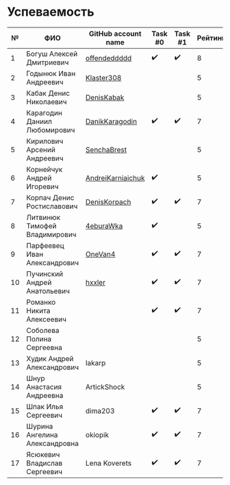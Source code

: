 # Успеваемость #

| №  | ФИО                            | GitHub account name                  | Task #0          |  Task #1         | Рейтинг |Доклад        |
|----|--------------------------------|--------------------------------------|------------------|------------------|---------|--------------|
| 1  | Богуш Алексей Дмитриевич       |[offendeddddd](https://github.com/offendeddddd)|:heavy_check_mark:|:heavy_check_mark:|8        |Cmake         |
| 2  | Годынюк Иван Андреевич         |[Klaster308](https://github.com/Klaster308)    |                  |                  |5        |C++ standards |
| 3  | Кабак Денис Николаевич         |[DenisKabak](https://github.com/DenisKabak)|                  |                  |5        |              |
| 4  | Карагодин Даниил Любомирович   |[DanikKaragodin](https://github.com/DanikKaragodin)|:heavy_check_mark:|:heavy_check_mark:|7        |Hello git!    |
| 5  | Кирилович Арсений Андреевич    |[SenchaBrest](https://github.com/SenchaBrest)|                  |                  |5        |              |
| 6  | Корнейчук Андрей Игоревич      |[AndreiKarniaichuk](https://github.com/AndreiKarniaichuk)|:heavy_check_mark:|                  |5        |              |
| 7  | Корпач Денис Ростиславович     |[DenisKorpach](https://github.com/DenisKorpach)|:heavy_check_mark:|:heavy_check_mark:|7        |MS VS         |
| 8  | Литвинюк Тимофей Владимирович  |[4eburaWka](https://github.com/4eburaWka)|:heavy_check_mark:|                  |5        |              |
| 9  | Парфеевец Иван Александрович   |[OneVan4](https://github.com/OneVan4)|:heavy_check_mark:|:heavy_check_mark:|7        |              |
| 10 | Пучинский Андрей Анатольевич   |[hxxler]([https://github.com/hxxler)|:heavy_check_mark:|:heavy_check_mark:|7        |              |
| 11 | Романко Никита Алексеевич      ||:heavy_check_mark:|:heavy_check_mark:|7        |GitHub        |
| 12 | Соболева Полина Сергеевна      ||                  |                  |5        |              |
| 13 | Худик Андрей Александрович     | lakarp                               |                  |                  |5        |              |
| 14 | Шнур Анастасия Андреевна       | ArtickShock                          |                  |                  |5        |              |
| 15 | Шпак Илья Сергеевич            | dima203                              |:heavy_check_mark:|:heavy_check_mark:|7        |git           |
| 16 | Шурина Ангелина Александровна  | okiopik                              |:heavy_check_mark:|:heavy_check_mark:|7        |              |
| 17 | Ясюкевич Владислав Сергеевич   | Lena Koverets                        |:heavy_check_mark:|:heavy_check_mark:|7        |              |
